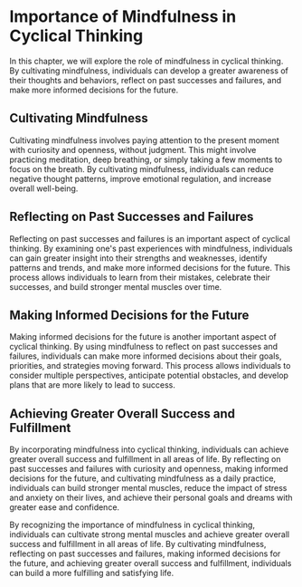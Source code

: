Importance of Mindfulness in Cyclical Thinking
=======================================================================================================

In this chapter, we will explore the role of mindfulness in cyclical thinking. By cultivating mindfulness, individuals can develop a greater awareness of their thoughts and behaviors, reflect on past successes and failures, and make more informed decisions for the future.

Cultivating Mindfulness
-----------------------

Cultivating mindfulness involves paying attention to the present moment with curiosity and openness, without judgment. This might involve practicing meditation, deep breathing, or simply taking a few moments to focus on the breath. By cultivating mindfulness, individuals can reduce negative thought patterns, improve emotional regulation, and increase overall well-being.

Reflecting on Past Successes and Failures
-----------------------------------------

Reflecting on past successes and failures is an important aspect of cyclical thinking. By examining one's past experiences with mindfulness, individuals can gain greater insight into their strengths and weaknesses, identify patterns and trends, and make more informed decisions for the future. This process allows individuals to learn from their mistakes, celebrate their successes, and build stronger mental muscles over time.

Making Informed Decisions for the Future
----------------------------------------

Making informed decisions for the future is another important aspect of cyclical thinking. By using mindfulness to reflect on past successes and failures, individuals can make more informed decisions about their goals, priorities, and strategies moving forward. This process allows individuals to consider multiple perspectives, anticipate potential obstacles, and develop plans that are more likely to lead to success.

Achieving Greater Overall Success and Fulfillment
-------------------------------------------------

By incorporating mindfulness into cyclical thinking, individuals can achieve greater overall success and fulfillment in all areas of life. By reflecting on past successes and failures with curiosity and openness, making informed decisions for the future, and cultivating mindfulness as a daily practice, individuals can build stronger mental muscles, reduce the impact of stress and anxiety on their lives, and achieve their personal goals and dreams with greater ease and confidence.

By recognizing the importance of mindfulness in cyclical thinking, individuals can cultivate strong mental muscles and achieve greater overall success and fulfillment in all areas of life. By cultivating mindfulness, reflecting on past successes and failures, making informed decisions for the future, and achieving greater overall success and fulfillment, individuals can build a more fulfilling and satisfying life.
